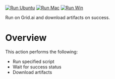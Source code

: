 [![Run Ubuntu](https://github.com/gridai-actions/gridai-run/actions/workflows/unittest-ubuntu.yml/badge.svg)](https://github.com/gridai-actions/gridai-run/actions/workflows/unittest-ubuntu.yml) 
[![Run Mac](https://github.com/gridai-actions/gridai-run/actions/workflows/unittest-mac.yml/badge.svg)](https://github.com/gridai-actions/gridai-run/actions/workflows/unittest-mac.yml) 
[![Run Win](https://github.com/gridai-actions/gridai-run/actions/workflows/unittest-win.yml/badge.svg)](https://github.com/gridai-actions/gridai-run/actions/workflows/unittest-win.yml)

Run on Grid.ai and download artifacts on success.  

# Overview

This action performs the following:
- Run specified script
- Wait for success status
- Download artifacts


